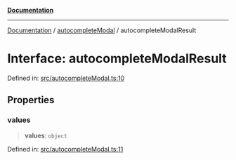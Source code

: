 [**Documentation**](../../README.md)

***

[Documentation](../../README.md) / [autocompleteModal](../README.md) / autocompleteModalResult

# Interface: autocompleteModalResult

Defined in: [src/autocompleteModal.ts:10](https://github.com/Christian-Me/folder-to-tags-plugin/blob/a733ed2c2245ed051659b6c3e9c71ef47c30835a/src/autocompleteModal.ts#L10)

## Properties

### values

> **values**: `object`

Defined in: [src/autocompleteModal.ts:11](https://github.com/Christian-Me/folder-to-tags-plugin/blob/a733ed2c2245ed051659b6c3e9c71ef47c30835a/src/autocompleteModal.ts#L11)
